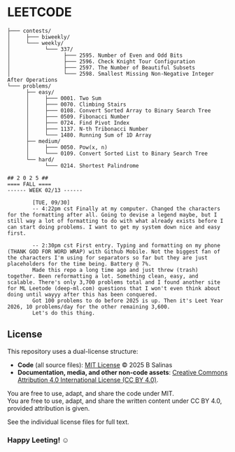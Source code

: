 # LEETCODE

```
├─── contests/
│     ├─── biweekly/
│     └─── weekly/
│           └─── 337/
│                 ├─── 2595. Number of Even and Odd Bits
│                 ├─── 2596. Check Knight Tour Configuration
│                 ├─── 2597. The Number of Beautiful Subsets
│                 └─── 2598. Smallest Missing Non-Negative Integer After Operations
└─── problems/
      ├── easy/
      │     ├─── 0001. Two Sum
      │     ├─── 0070. Climbing Stairs
      │     ├─── 0108. Convert Sorted Array to Binary Search Tree
      │     ├─── 0509. Fibonacci Number
      │     ├─── 0724. Find Pivot Index
      │     ├─── 1137. N-th Tribonacci Number
      │     └─── 1480. Running Sum of 1D Array 
      ├── medium/
      │     ├─── 0050. Pow(x, n)
      │     └─── 0109. Convert Sorted List to Binary Search Tree
      └── hard/
            └─── 0214. Shortest Palindrome
```
```
## 2 0 2 5 ##
==== FALL ====
------ WEEK 02/13 ------
			
		[TUE, 09/30]
		-- 4:22pm cst Finally at my computer. Changed the characters for the formatting after all. Going to devise a legend maybe, but I still way a lot of formatting to do with what already exists before I can start doing problems. I want to get my system down nice and easy first. 

		-- 2:30pm cst First entry. Typing and formatting on my phone (THANK GOD FOR WORD WRAP) with Github Mobile. Not the biggest fan of the characters I'm using for separators so far but they are just placeholders for the time being. Battery @ 7%. 
		Made this repo a long time ago and just threw (trash) together. Been reformatting a lot. Something clean, easy, and scalable. There's only 3,700 problems total and I found another site for ML Leetode (deep-ml.com) questions that I won't even think about doing until wayyy after this has been conquered. 
		Got 100 problems to do before 2025 is up. Then it's Leet Year 2026, 10 problems/day for the other remaining 3,600. 
		Let's do this thing.
```

## License
This repository uses a dual-license structure:

- **Code** (all source files): [MIT License](./LICENSE-MIT) © 2025 B Salinas  
- **Documentation, media, and other non-code assets**: [Creative Commons Attribution 4.0 International License (CC BY 4.0)](./LICENSE-CC).

You are free to use, adapt, and share the code under MIT.  
You are free to use, adapt, and share the written content under CC BY 4.0, provided attribution is given.

See the individual license files for full text. 

### Happy Leeting! ☺︎
